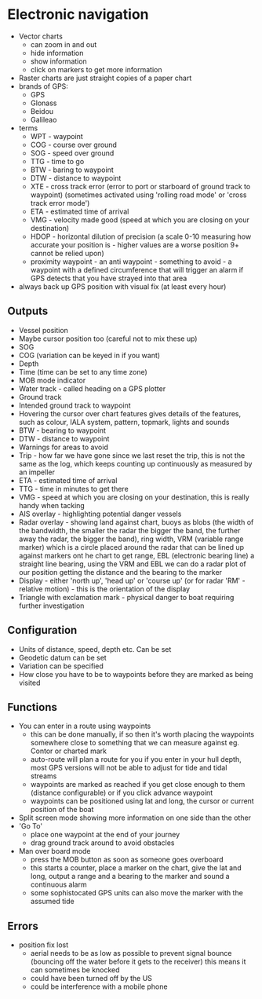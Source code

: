 # Electronic navigation
* Vector charts
  - can zoom in and out
  - hide information
  - show information
  - click on markers to get more information
* Raster charts are just straight copies of a paper chart
* brands of GPS:
  - GPS
  - Glonass
  - Beidou
  - Galileao
* terms
    - WPT - waypoint
    - COG - course over ground
    - SOG - speed over ground
    - TTG - time to go
    - BTW - baring to waypoint
    - DTW - distance to waypoint
    - XTE - cross track error (error to port or starboard of ground track to waypoint) (sometimes activated using 'rolling road mode' or 'cross track error mode')
    - ETA - estimated time of arrival
    - VMG - velocity made good (speed at which you are closing on your destination)
    - HDOP - horizontal dilution of precision (a scale 0-10 measuring how accurate your position is - higher values are a worse position 9+ cannot be relied upon)
    - proximity waypoint - an anti waypoint - something to avoid - a waypoint with a defined circumference that will trigger an alarm if GPS detects that you have strayed into that area
* always back up GPS position with visual fix (at least every hour)

## Outputs
* Vessel position
* Maybe cursor position too (careful not to mix these up)
* SOG
* COG (variation can be keyed in if you want)
* Depth
* Time (time can be set to any time zone)
* MOB mode indicator
* Water track - called heading on a GPS plotter
* Ground track
* Intended ground track to waypoint
* Hovering the cursor over chart features gives details of the features, such as colour, IALA system, pattern, topmark, lights and sounds
* BTW - bearing to waypoint
* DTW - distance to waypoint
* Warnings for areas to avoid
* Trip - how far we have gone since we last reset the trip, this is not the same as the log, which keeps counting up continuously as measured by an impeller
* ETA - estimated time of arrival
* TTG - time in minutes to get there
* VMG - speed at which you are closing on your destination, this is really handy when tacking
* AIS overlay - highlighting potential danger vessels
* Radar overlay - showing land against chart, buoys as blobs (the width of the bandwidth, the smaller the radar the bigger the band, the further away the radar, the bigger the band), ring width, VRM (variable range marker) which is a circle placed around the radar that can be lined up against markers ont he chart to get range, EBL (electronic bearing line) a straight line bearing, using the VRM and EBL we can do a radar plot of our position getting the distance and the bearing to the marker
* Display - either 'north up', 'head up' or 'course up' (or for radar 'RM' - relative motion) - this is the orientation of the display
* Triangle with exclamation mark - physical danger to boat requiring further investigation
## Configuration
* Units of distance, speed, depth etc. Can be set
* Geodetic datum can be set
* Variation can be specified
* How close you have to be to waypoints before they are marked as being visited
## Functions
* You can enter in a route using waypoints
  - this can be done manually, if so then it's worth placing the waypoints somewhere close to something that we can measure against eg. Contor or charted mark
  - auto-route will plan a route for you if you enter in your hull depth, most GPS versions will not be able to adjust for tide and tidal streams
  - waypoints are marked as reached if you get close enough to them (distance configurable) or if you click advance waypoint
  - waypoints can be positioned using lat and long, the cursor or current position of the boat
* Split screen mode showing more information on one side than the other
* 'Go To'
  - place one waypoint at the end of your journey
  - drag ground track around to avoid obstacles
* Man over board mode
  - press the MOB button as soon as someone goes overboard
  - this starts a counter, place a marker on the chart, give the lat and long, output a range and a bearing to the marker and sound a continuous alarm
  - some sophistocated GPS units can also move the marker with the assumed tide
## Errors
* position fix lost
  - aerial needs to be as low as possible to prevent signal bounce (bouncing off the water before it gets to the receiver) this means it can sometimes be knocked
  - could have been turned off by the US
  - could be interference with a mobile phone
